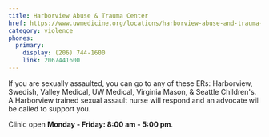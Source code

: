 ```yaml
---
title: Harborview Abuse & Trauma Center
href: https://www.uwmedicine.org/locations/harborview-abuse-and-trauma-center
category: violence
phones:
  primary:
    display: (206) 744-1600
    link: 2067441600
---
```


If you are sexually assaulted, you can go to any of these ERs: Harborview, Swedish, Valley Medical, UW Medical, Virginia Mason, & Seattle Children's. A Harborview trained sexual assault nurse will respond and an advocate will be called to support you.

Clinic open **Monday - Friday: 8:00 am - 5:00 pm**.
